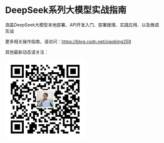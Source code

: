 # DeepSeek系列大模型实战指南

涵盖DeepSeek大模型本地部署、API开发入门、部署推理、实践应用、以及微调实战

更多相关操作指南，请访问：https://blog.csdn.net/xiaobing259

其他最新动态请关注：

![微信公众号](images/img_gzh.jpg)



